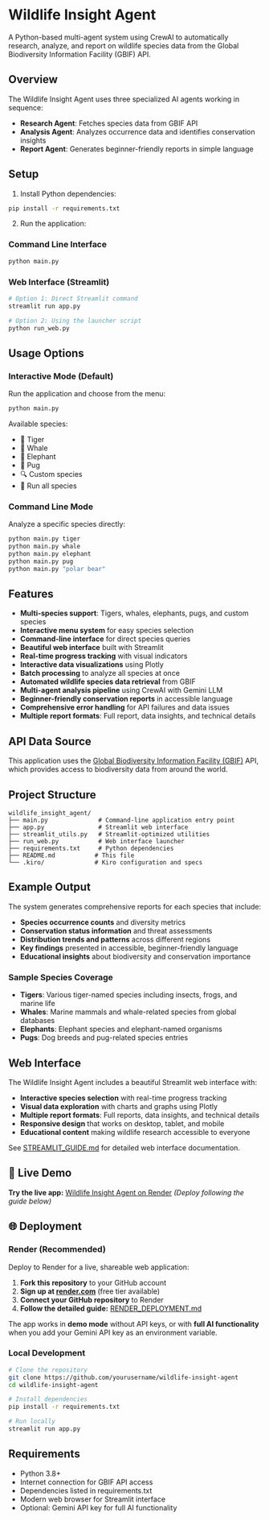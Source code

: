 # Wildlife Insight Agent

A Python-based multi-agent system using CrewAI to automatically research, analyze, and report on wildlife species data from the Global Biodiversity Information Facility (GBIF) API.

## Overview

The Wildlife Insight Agent uses three specialized AI agents working in sequence:
- **Research Agent**: Fetches species data from GBIF API
- **Analysis Agent**: Analyzes occurrence data and identifies conservation insights
- **Report Agent**: Generates beginner-friendly reports in simple language

## Setup

1. Install Python dependencies:
```bash
pip install -r requirements.txt
```

2. Run the application:

### Command Line Interface
```bash
python main.py
```

### Web Interface (Streamlit)
```bash
# Option 1: Direct Streamlit command
streamlit run app.py

# Option 2: Using the launcher script
python run_web.py
```

## Usage Options

### Interactive Mode (Default)
Run the application and choose from the menu:
```bash
python main.py
```
Available species:
- 🐅 Tiger
- 🐋 Whale  
- 🐘 Elephant
- 🐶 Pug
- 🔍 Custom species
- 🚀 Run all species

### Command Line Mode
Analyze a specific species directly:
```bash
python main.py tiger
python main.py whale
python main.py elephant
python main.py pug
python main.py "polar bear"
```

## Features

- **Multi-species support**: Tigers, whales, elephants, pugs, and custom species
- **Interactive menu system** for easy species selection
- **Command-line interface** for direct species queries
- **Beautiful web interface** built with Streamlit
- **Real-time progress tracking** with visual indicators
- **Interactive data visualizations** using Plotly
- **Batch processing** to analyze all species at once
- **Automated wildlife species data retrieval** from GBIF
- **Multi-agent analysis pipeline** using CrewAI with Gemini LLM
- **Beginner-friendly conservation reports** in accessible language
- **Comprehensive error handling** for API failures and data issues
- **Multiple report formats**: Full report, data insights, and technical details

## API Data Source

This application uses the [Global Biodiversity Information Facility (GBIF)](https://www.gbif.org/) API, which provides access to biodiversity data from around the world.

## Project Structure

```
wildlife_insight_agent/
├── main.py              # Command-line application entry point
├── app.py               # Streamlit web interface
├── streamlit_utils.py   # Streamlit-optimized utilities
├── run_web.py           # Web interface launcher
├── requirements.txt     # Python dependencies
├── README.md           # This file
└── .kiro/              # Kiro configuration and specs
```

## Example Output

The system generates comprehensive reports for each species that include:
- **Species occurrence counts** and diversity metrics
- **Conservation status information** and threat assessments  
- **Distribution trends and patterns** across different regions
- **Key findings** presented in accessible, beginner-friendly language
- **Educational insights** about biodiversity and conservation importance

### Sample Species Coverage
- **Tigers**: Various tiger-named species including insects, frogs, and marine life
- **Whales**: Marine mammals and whale-related species from global databases
- **Elephants**: Elephant species and elephant-named organisms
- **Pugs**: Dog breeds and pug-related species entries

## Web Interface

The Wildlife Insight Agent includes a beautiful Streamlit web interface with:

- **Interactive species selection** with real-time progress tracking
- **Visual data exploration** with charts and graphs using Plotly
- **Multiple report formats**: Full reports, data insights, and technical details
- **Responsive design** that works on desktop, tablet, and mobile
- **Educational content** making wildlife research accessible to everyone

See [STREAMLIT_GUIDE.md](STREAMLIT_GUIDE.md) for detailed web interface documentation.

## 🚀 Live Demo

**Try the live app:** [Wildlife Insight Agent on Render](https://wildlife-insight-agent.onrender.com) *(Deploy following the guide below)*

## 🌐 Deployment

### Render (Recommended)
Deploy to Render for a live, shareable web application:

1. **Fork this repository** to your GitHub account
2. **Sign up at [render.com](https://render.com)** (free tier available)
3. **Connect your GitHub repository** to Render
4. **Follow the detailed guide:** [RENDER_DEPLOYMENT.md](RENDER_DEPLOYMENT.md)

The app works in **demo mode** without API keys, or with **full AI functionality** when you add your Gemini API key as an environment variable.

### Local Development
```bash
# Clone the repository
git clone https://github.com/yourusername/wildlife-insight-agent
cd wildlife-insight-agent

# Install dependencies
pip install -r requirements.txt

# Run locally
streamlit run app.py
```

## Requirements

- Python 3.8+
- Internet connection for GBIF API access
- Dependencies listed in requirements.txt
- Modern web browser for Streamlit interface
- Optional: Gemini API key for full AI functionality
